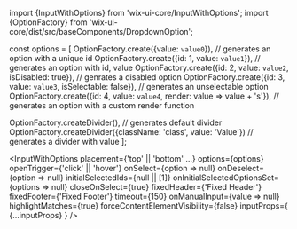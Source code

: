 import {InputWithOptions} from 'wix-ui-core/InputWithOptions';
import {OptionFactory} from 'wix-ui-core/dist/src/baseComponents/DropdownOption';

const options = [
  OptionFactory.create({value: `value0`}),                                         // generates an option with a unique id
  OptionFactory.create({id: 1, value: `value1`}),                                  // generates an option with id, value
  OptionFactory.create({id: 2, value: `value2`, isDisabled: true}),                // genrates a disabled option
  OptionFactory.create({id: 3, value: `value3`, isSelectable: false}),             // generates an unselectable option
  OptionFactory.create({id: 4, value: `value4`, render: value => value + 's'}),  // generates an option with a custom render function

  OptionFactory.createDivider(),                                                   // generates default divider
  OptionFactory.createDivider({className: 'class', value: 'Value'})                // generates a divider with value
];

<InputWithOptions
  placement={'top' || 'bottom' ...}
  options={options}
  openTrigger={'click' || 'hover'}
  onSelect={option => null}
  onDeselect={option => null}
  initialSelectedIds={null || [1]}
  onInitialSelectedOptionsSet={options => null}
  closeOnSelect={true}
  fixedHeader={'Fixed Header'}
  fixedFooter={'Fixed Footer'}
  timeout={150}
  onManualInput={value => null}
  highlightMatches={true}
  forceContentElementVisibility={false}
  inputProps={
    {...inputProps}
  }
/>
